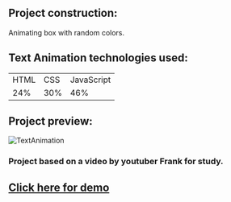 ## Project construction:

Animating box with random colors.


## Text Animation technologies used:

<table>
<tr>
<td> HTML </td>
<td> CSS </td>
<td> JavaScript </td>
</tr>
<tr>
<td> 24% </td>
<td> 30% </td>
<td> 46% </td>
</tr>
<table>

## Project preview:
  
  ![TextAnimation](https://user-images.githubusercontent.com/65191024/212781574-46a6870a-7dfa-476b-abd0-76ea1d3791f8.gif)

### Project based on a video by youtuber Frank for study.

## <a href="https://thiagocod.github.io/hoverboard/">Click here for demo<a>

